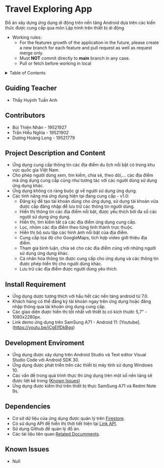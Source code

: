 # Travel Exploring App
Đồ án xây dựng ứng dụng di động trên nền tảng Android dựa trên các kiến thức được cung cấp qua môn Lập trình trên thiết bị di động

* Working rules:
  * For the features growth of the application in the future, please create a new branch for each feature and pull request as well as request merge only.
  * Must **NOT** commit directly to **main** branch in any case. 
  * Pull or fetch before working in local

<details>
  <summary>Table of Contents</summary>
  <ol>
    <li><a href="#Guiding-Teacher">Guiding Teacher</a></li>
    <li><a href="#Contributors">Contributors</a></li>
    <li><a href="#Project-Description-and-Content">Project Description and Content</a></li>
    <li><a href="#Install-Requirement">Install Requirement</a></li>
    <li><a href="#Development-Enviroment">Development Enviroment</a></li>
    <li><a href="#Dependencies">Dependencies</a></li>
    <li><a href="#Known-Issues">Known Issues</a></li>
  </ol>
</details>

## Guiding Teacher
 * Thầy Huỳnh Tuấn Anh

## Contributors
 * Bùi Thiện Nhân - 19521927
 * Trần Hiếu Nghĩa - 19521902
 * Dương Hoàng Long - 19521779
 
## Project Description and Content
 * Ứng dụng cung cấp thông tin các địa điểm du lịch nổi bật có trong khu vực quốc gia Việt Nam.
 * Cho phép người dùng xem, tìm kiếm, chia sẻ, theo dõi,... các địa điểm mà ứng dụng cung cấp cũng như tương tác với các người dùng sử dụng ứng dụng khác.
 * Ứng dụng không có ràng buộc gì về người sử dụng ứng dụng.
 * Các tính năng mà ứng dụng hiện tại đang cung cấp - v1.0:
     * Đăng ký để tạo tài khoản dùng cho ứng dụng, sử dụng tài khoản vừa được cấp đăng nhập để lưu trữ các thông tin người dùng.
     * Hiển thị thông tin các địa điểm nổi bật, được yếu thích bởi đa số các người sử dụng ứng dụng.
     * Hiển thị, tìm kiếm tất cả các địa điểm ứng dụng cung cấp.
     * Lọc, nhóm các địa điểm theo từng tỉnh thành trực thuộc.
     * Hiển thị bộ sưu tập các hình ảnh nổi bật của địa điểm.
     * Cung cấp tọa độ cho GoogleMaps, tích hợp video giới thiệu địa điểm.
     * Tham gia bình luận, chia sẻ cho các địa điểm cùng với những người sử dụng ứng dụng khác.
     * Cá nhân hóa thông tin được cung cấp cho ứng dụng và các thông tin được phép hiển thị cho người dùng khác.
     * Lưu trữ các địa điểm được người dùng yêu thích.

## Install Requirement
 * Ứng dụng dược tương thích với hầu hết các nền tảng android từ 7.0.
 * Khách hàng có thể đăng ký tài khoản ngay trên ứng dụng hoặc đăng nhập thông qua tài khoản ứng dụng cung cấp.
 * Các giao diện được hiển thị tốt nhất với thiết bị có kích thước 5,7" - 1080x2280px.
 * Link demo ứng dụng trên SamSung A71 - Android 11: [Youtube].(https://youtu.be/jCgElfDkBgg)

## Development Enviroment
 * Ứng dụng được xây dựng trên Android Studio và Text editor Visual Studio Code với Android SDK 30.
 * Ứng dụng được phát triển trên các thiết bị máy tính sử dụng Windows 10.
 * Các vấn đề trong quá trình thực thi ứng dụng trên một số nền tảng sẽ được liệt kê trong (<a href="#Known-Issues">Known Issues</a>)
 * Ứng dụng được kiểm thử trên thiết bị thực SamSung A71 và Redmi Note 9s.

## Dependencies
 * Cơ sở dữ liệu của ứng dụng được quản lý trên [Firestore](https://firebase.google.com/docs/firestore).
 * Có sử dụng API để hiển thị thời tiết hiện tại [Link API](https://openweathermap.org/api).
 * Sử dụng Github để quản lý đồ án.
 * Các tài liệu liên quan [Related Documments](https://drive.google.com/drive/u/2/folders/17eugsuN97RmTzSrBJYJk7G62D441BZ4f).

## Known Issues
  * Null
